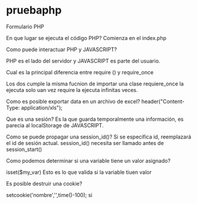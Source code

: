 # pruebaphp
Formulario PHP


En que lugar se ejecuta el código PHP?
Comienza en el index.php

Como puede interactuar PHP y JAVASCRIPT?

PHP es el lado del servidor y JAVASCRIPT es parte del usuario.

Cual es la principal diferencia entre require () y require_once

Los dos cumple la misma  fucnion de importar una clase
requiere_once la ejecuta solo uan vez
require la ejecuta infinitas veces.

Como es posible exportar data en un archivo de excel?
header("Content-Type: application/xls");  

Que es una sesión?
Es la que guarda temporalmente una información, es parecia al localStorage de JAVASCRIPT.

Como se puede propagar una session_id()?
Si se especifica id, reemplazará el id de sesión actual. session_id() necesita ser llamado antes de session_start() 

Como podemos determinar si una variable tiene un valor asignado?

isset($my_var) Esto es lo que valida si la variable tiuen valor

Es posible destruir una cookie?

setcookie('nombre','',time()-100);
si


